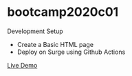 # bootcamp2020c01
Development Setup
* Create a Basic HTML page
* Deploy on Surge using Github Actions

[Live Demo](http://hassanalikhan-bc2020c01.surge.sh/)
